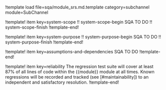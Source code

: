 !template load file=sqa/module_srs.md.template category=subchannel module=SubChannel

!template! item key=system-scope
!! system-scope-begin
SQA TO DO
!! system-scope-finish
!template-end!

!template! item key=system-purpose
!! system-purpose-begin
SQA TO DO
!! system-purpose-finish
!template-end!

!template! item key=assumptions-and-dependencies
SQA TO DO
!template-end!

!template! item key=reliability
The regression test suite will cover at least 87% of all lines of code within the {{module}}
module at all times. Known regressions will be recorded and tracked (see [#maintainability]) to an
independent and satisfactory resolution.
!template-end!
